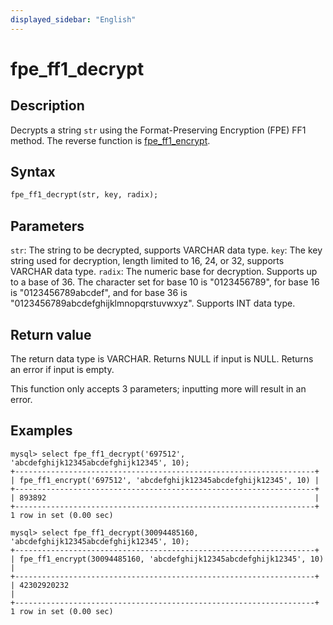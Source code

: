 ```yaml
---
displayed_sidebar: "English"
---
```


# fpe_ff1_decrypt

## Description

Decrypts a string `str` using the Format-Preserving Encryption (FPE) FF1 method. The reverse function is [fpe_ff1_encrypt](fpe_ff1_encrypt.md).


## Syntax

```Haskell
fpe_ff1_decrypt(str, key, radix);
```

## Parameters

`str`: The string to be decrypted, supports VARCHAR data type.
`key`: The key string used for decryption, length limited to 16, 24, or 32, supports VARCHAR data type.
`radix`: The numeric base for decryption. Supports up to a base of 36. The character set for base 10 is "0123456789", for base 16 is "0123456789abcdef", and for base 36 is "0123456789abcdefghijklmnopqrstuvwxyz". Supports INT data type.

## Return value

The return data type is VARCHAR. Returns NULL if input is NULL. Returns an error if input is empty.

This function only accepts 3 parameters; inputting more will result in an error.

## Examples

```Plain Text
mysql> select fpe_ff1_decrypt('697512', 'abcdefghijk12345abcdefghijk12345', 10);
+-------------------------------------------------------------------+
| fpe_ff1_encrypt('697512', 'abcdefghijk12345abcdefghijk12345', 10) |
+-------------------------------------------------------------------+
| 893892                                                            |
+-------------------------------------------------------------------+
1 row in set (0.00 sec)

mysql> select fpe_ff1_decrypt(30094485160, 'abcdefghijk12345abcdefghijk12345', 10);
+-------------------------------------------------------------------+
| fpe_ff1_encrypt(30094485160, 'abcdefghijk12345abcdefghijk12345', 10) |
+-------------------------------------------------------------------+
| 42302920232                                                           |
+-------------------------------------------------------------------+
1 row in set (0.00 sec)
```
